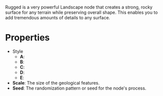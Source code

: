 
Rugged is a very powerful Landscape node that creates a strong, rocky surface for any terrain while preserving overall shape. This enables you to add tremendous amounts of details to any surface.

# Properties

- Style
  - **A**: <desc>
  - **B**: <desc>
  - **C**: <desc>
  - **D**: <desc>
  - **E**: <desc>
- **Scale**: The size of the geological features.
- **Seed**: The randomization pattern or seed for the node's process.



